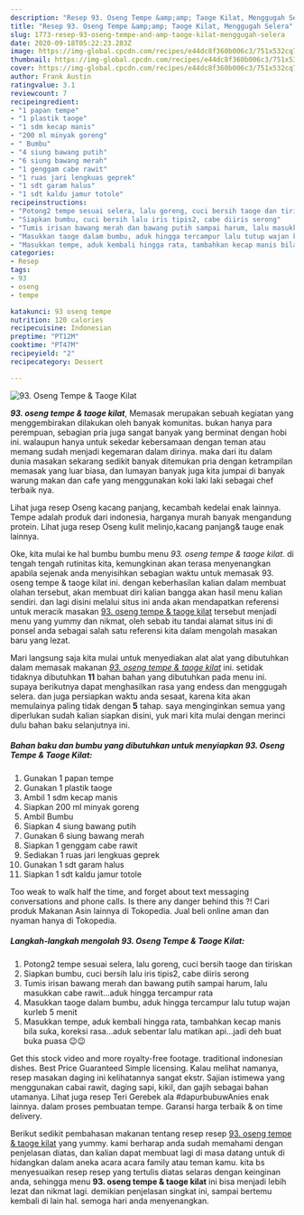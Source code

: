 ```yaml
---
description: "Resep 93. Oseng Tempe &amp;amp; Taoge Kilat, Menggugah Selera"
title: "Resep 93. Oseng Tempe &amp;amp; Taoge Kilat, Menggugah Selera"
slug: 1773-resep-93-oseng-tempe-and-amp-taoge-kilat-menggugah-selera
date: 2020-09-18T05:22:23.283Z
image: https://img-global.cpcdn.com/recipes/e44dc8f360b006c3/751x532cq70/93-oseng-tempe-taoge-kilat-foto-resep-utama.jpg
thumbnail: https://img-global.cpcdn.com/recipes/e44dc8f360b006c3/751x532cq70/93-oseng-tempe-taoge-kilat-foto-resep-utama.jpg
cover: https://img-global.cpcdn.com/recipes/e44dc8f360b006c3/751x532cq70/93-oseng-tempe-taoge-kilat-foto-resep-utama.jpg
author: Frank Austin
ratingvalue: 3.1
reviewcount: 7
recipeingredient:
- "1 papan tempe"
- "1 plastik taoge"
- "1 sdm kecap manis"
- "200 ml minyak goreng"
- " Bumbu"
- "4 siung bawang putih"
- "6 siung bawang merah"
- "1 genggam cabe rawit"
- "1 ruas jari lengkuas geprek"
- "1 sdt garam halus"
- "1 sdt kaldu jamur totole"
recipeinstructions:
- "Potong2 tempe sesuai selera, lalu goreng, cuci bersih taoge dan tiriskan"
- "Siapkan bumbu, cuci bersih lalu iris tipis2, cabe diiris serong"
- "Tumis irisan bawang merah dan bawang putih sampai harum, lalu masukkan cabe rawit...aduk hingga tercampur rata"
- "Masukkan taoge dalam bumbu, aduk hingga tercampur lalu tutup wajan kurleb 5 menit"
- "Masukkan tempe, aduk kembali hingga rata, tambahkan kecap manis bila suka, koreksi rasa...aduk sebentar lalu matikan api...jadi deh buat buka puasa 😉😉"
categories:
- Resep
tags:
- 93
- oseng
- tempe

katakunci: 93 oseng tempe 
nutrition: 120 calories
recipecuisine: Indonesian
preptime: "PT12M"
cooktime: "PT47M"
recipeyield: "2"
recipecategory: Dessert

---
```



![93. Oseng Tempe &amp; Taoge Kilat](https://img-global.cpcdn.com/recipes/e44dc8f360b006c3/751x532cq70/93-oseng-tempe-taoge-kilat-foto-resep-utama.jpg)

<b><i>93. oseng tempe &amp; taoge kilat</i></b>, Memasak merupakan sebuah kegiatan yang menggembirakan dilakukan oleh banyak komunitas. bukan hanya para perempuan, sebagian pria juga sangat banyak yang berminat dengan hobi ini. walaupun hanya untuk sekedar kebersamaan dengan teman atau memang sudah menjadi kegemaran dalam dirinya. maka dari itu dalam dunia masakan sekarang sedikit banyak ditemukan pria dengan ketrampilan memasak yang luar biasa, dan lumayan banyak juga kita jumpai di banyak warung makan dan cafe yang menggunakan koki laki laki sebagai chef terbaik nya.

Lihat juga resep Oseng kacang panjang, kecambah kedelai enak lainnya. Tempe adalah produk dari indonesia, harganya murah banyak mengandung protein. Lihat juga resep Oseng kulit melinjo,kacang panjang&amp; tauge enak lainnya.

Oke, kita mulai ke hal bumbu bumbu menu <i>93. oseng tempe &amp; taoge kilat</i>. di tengah tengah rutinitas kita, kemungkinan akan terasa menyenangkan apabila sejenak anda menyisihkan sebagian waktu untuk memasak 93. oseng tempe &amp; taoge kilat ini. dengan keberhasilan kalian dalam membuat olahan tersebut, akan membuat diri kalian bangga akan hasil menu kalian sendiri. dan lagi disini melalui situs ini anda akan mendapatkan referensi untuk meracik masakan <u>93. oseng tempe &amp; taoge kilat</u> tersebut menjadi menu yang yummy dan nikmat, oleh sebab itu tandai alamat situs ini di ponsel anda sebagai salah satu referensi kita dalam mengolah masakan baru yang lezat.


Mari langsung saja kita mulai untuk menyediakan alat alat yang dibutuhkan dalam memasak makanan <u><i>93. oseng tempe &amp; taoge kilat</i></u> ini. setidak tidaknya dibutuhkan <b>11</b> bahan bahan yang dibutuhkan pada menu ini. supaya berikutnya dapat menghasilkan rasa yang endess dan menggugah selera. dan juga persiapkan waktu anda sesaat, karena kita akan memulainya paling tidak dengan <b>5</b> tahap. saya menginginkan semua yang diperlukan sudah kalian siapkan disini, yuk mari kita mulai dengan merinci dulu bahan baku selanjutnya ini.

<!--inarticleads1-->

##### Bahan baku dan bumbu yang dibutuhkan untuk menyiapkan 93. Oseng Tempe &amp; Taoge Kilat:

1. Gunakan 1 papan tempe
1. Gunakan 1 plastik taoge
1. Ambil 1 sdm kecap manis
1. Siapkan 200 ml minyak goreng
1. Ambil  Bumbu
1. Siapkan 4 siung bawang putih
1. Gunakan 6 siung bawang merah
1. Siapkan 1 genggam cabe rawit
1. Sediakan 1 ruas jari lengkuas geprek
1. Gunakan 1 sdt garam halus
1. Siapkan 1 sdt kaldu jamur totole


Too weak to walk half the time, and forget about text messaging conversations and phone calls. Is there any danger behind this ?! Cari produk Makanan Asin lainnya di Tokopedia. Jual beli online aman dan nyaman hanya di Tokopedia. 

<!--inarticleads2-->

##### Langkah-langkah mengolah 93. Oseng Tempe &amp; Taoge Kilat:

1. Potong2 tempe sesuai selera, lalu goreng, cuci bersih taoge dan tiriskan
1. Siapkan bumbu, cuci bersih lalu iris tipis2, cabe diiris serong
1. Tumis irisan bawang merah dan bawang putih sampai harum, lalu masukkan cabe rawit...aduk hingga tercampur rata
1. Masukkan taoge dalam bumbu, aduk hingga tercampur lalu tutup wajan kurleb 5 menit
1. Masukkan tempe, aduk kembali hingga rata, tambahkan kecap manis bila suka, koreksi rasa...aduk sebentar lalu matikan api...jadi deh buat buka puasa 😉😉


Get this stock video and more royalty-free footage. traditional indonesian dishes. ️Best Price Guaranteed ️Simple licensing. Kalau melihat namanya, resep masakan daging ini kelihatannya sangat ekstr. Sajian istimewa yang menggunakan cabai rawit, daging sapi, kikil, dan gajih sebagai bahan utamanya. Lihat juga resep Teri Gerebek ala #dapurbubuwAnies enak lainnya. dalam proses pembuatan tempe. Garansi harga terbaik &amp; on time delivery. 

Berikut sedikit pembahasan makanan tentang resep resep <u>93. oseng tempe &amp; taoge kilat</u> yang yummy. kami berharap anda sudah memahami dengan penjelasan diatas, dan kalian dapat membuat lagi di masa datang untuk di hidangkan dalam aneka acara acara family atau teman kamu. kita bs menyesuaikan resep resep yang tertulis diatas selaras dengan keinginan anda, sehingga menu <b>93. oseng tempe &amp; taoge kilat</b> ini bisa menjadi lebih lezat dan nikmat lagi. demikian penjelasan singkat ini, sampai bertemu kembali di lain hal. semoga hari anda menyenangkan.
